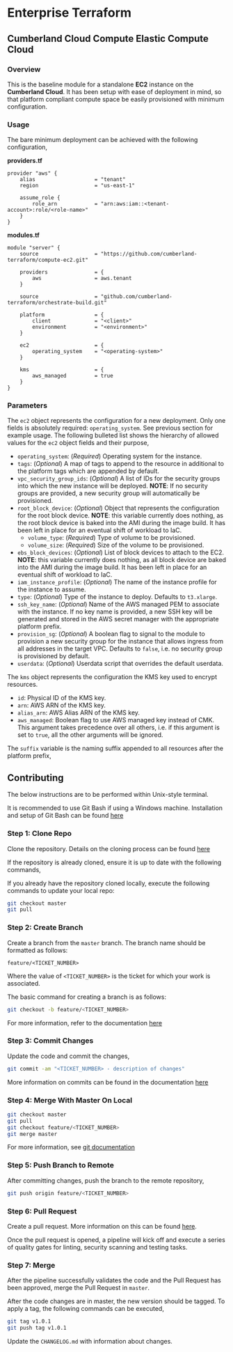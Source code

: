 # Enterprise Terraform 
## Cumberland Cloud Compute Elastic Compute Cloud
### Overview

This is the baseline module for a standalone **EC2** instance on the **Cumberland Cloud**. It has been setup with ease of deployment in mind, so that platform compliant compute space be easily provisioned with minimum configuration.

### Usage

The bare minimum deployment can be achieved with the following configuration,

**providers.tf**

```hcl
provider "aws" {
	alias 					= "tenant"
	region					= "us-east-1"

	assume_role {
		role_arn 			= "arn:aws:iam::<tenant-account>:role/<role-name>"
	}
}
```

**modules.tf**

```
module "server" {
	source 					= "https://github.com/cumberland-terraform/compute-ec2.git"

	providers				= {
		aws 				= aws.tenant
	}

	source 					= "github.com/cumberland-terraform/orchestrate-build.git"
	
	platform				= {
		client          	= "<client>"
    	environment         = "<environment>"
	}

	ec2						= {
		operating_system	= "<operating-system>"
	}

	kms 					= {
		aws_managed 		= true
	}
}
```

### Parameters

The `ec2` object represents the configuration for a new deployment. Only one fields is absolutely required: `operating_system`. See previous section for example usage. The following bulleted list shows the hierarchy of allowed values for the `ec2` object fields and their purpose,

- `operating_system`: (*Required*) Operating system for the instance. 
- `tags`: (*Optional*) A map of tags to append to the resource in additional to the platform tags which are appended by default.
- `vpc_security_group_ids`: (*Optional*) A list of IDs for the security groups into which the new instance will be deployed. **NOTE**: If no security groups are provided, a new security group will automatically be provisioned.
- `root_block_device`: (*Optional*) Object that represents the configuration for the root block device. **NOTE**: this variable currently does nothing, as the root block device is baked into the AMI during the image build. It has been left in place for an eventual shift of workload to IaC.
	- `volume_type`: (*Required*) Type of volume to be provisioned.
	- `volume_size`: (*Required*) Size of the volume to be provisioned.
- `ebs_block_devices`: (*Optional*) List of block devices to attach to the EC2. **NOTE**: this variable currently does nothing, as all  block device are baked into the AMI during the image build. It has been left in place for an eventual shift of workload to IaC.
- `iam_instance_profile`: (*Optional*) The name of the instance profile for the instance to assume. 
- `type`: (*Optional*) Type of the instance to deploy. Defaults to `t3.xlarge`. 
- `ssh_key_name`: (*Optional*) Name of the AWS managed PEM to associate with the instance. If no key name is provided, a new SSH key will be generated and stored in the AWS secret manager with the appropriate platform prefix.
- `provision_sg`: (*Optional*) A boolean flag to signal to the module to provision a new security group for the instance that allows ingress from all addresses in the target VPC. Defaults to `false`, i.e. no security group is provisioned by default.
- `userdata`: (*Optional*) Userdata script that overrides the default userdata. 

The `kms` object represents the configuration the KMS key used to encrypt resources.

- `id`: Physical ID of the KMS key.
- `arn`: AWS ARN of the KMS key.
- `alias_arn`: AWS Alias ARN of the KMS key. 
- `aws_managed`: Boolean flag to use AWS managed key instead of CMK. This argument takes precedence over all others, i.e. if this argument is set to `true`, all the other arguments will be ignored.

The `suffix` variable is the naming suffix appended to all resources after the platform prefix,

## Contributing

The below instructions are to be performed within Unix-style terminal. 

It is recommended to use Git Bash if using a Windows machine. Installation and setup of Git Bash can be found [here](https://git-scm.com/downloads/win)

### Step 1: Clone Repo

Clone the repository. Details on the cloning process can be found [here](https://support.atlassian.com/bitbucket-cloud/docs/clone-a-git-repository/)

If the repository is already cloned, ensure it is up to date with the following commands,

If you already have the repository cloned locally, execute the following commands to update your local repo:
```bash
git checkout master
git pull
```

### Step 2: Create Branch

Create a branch from the `master` branch. The branch name should be formatted as follows:

	feature/<TICKET_NUMBER>

Where the value of `<TICKET_NUMBER>` is the ticket for which your work is associated. 

The basic command for creating a branch is as follows:

```bash
git checkout -b feature/<TICKET_NUMBER>
```

For more information, refer to the documentation [here](https://docs.gitlab.com/ee/tutorials/make_first_git_commit/#create-a-branch-and-make-changes)

### Step 3: Commit Changes

Update the code and commit the changes,

```bash
git commit -am "<TICKET_NUMBER> - description of changes"
```

More information on commits can be found in the documentation [here](https://docs.gitlab.com/ee/tutorials/make_first_git_commit/#commit-and-push-your-changes)

### Step 4: Merge With Master On Local


```bash
git checkout master
git pull
git checkout feature/<TICKET_NUMBER>
git merge master
```

For more information, see [git documentation](https://git-scm.com/book/en/v2/Git-Branching-Basic-Branching-and-Merging)


### Step 5: Push Branch to Remote

After committing changes, push the branch to the remote repository,

```bash
git push origin feature/<TICKET_NUMBER>
```

### Step 6: Pull Request

Create a pull request. More information on this can be found [here](https://www.atlassian.com/git/tutorials/making-a-pull-request).

Once the pull request is opened, a pipeline will kick off and execute a series of quality gates for linting, security scanning and testing tasks.

### Step 7: Merge

After the pipeline successfully validates the code and the Pull Request has been approved, merge the Pull Request in `master`.

After the code changes are in master, the new version should be tagged. To apply a tag, the following commands can be executed,

```bash
git tag v1.0.1
git push tag v1.0.1
```

Update the `CHANGELOG.md` with information about changes.

